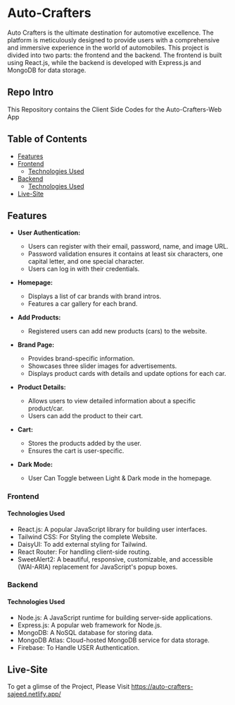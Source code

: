 # Auto-Crafters
Auto Crafters is the ultimate destination for automotive excellence. The platform is meticulously designed to provide users with a comprehensive and immersive experience in the world of automobiles. This project is divided into two parts: the frontend and the backend. The frontend is built using React.js, while the backend is developed with Express.js and MongoDB for data storage.

## Repo Intro
This Repository contains the Client Side Codes for the Auto-Crafters-Web App

## Table of Contents

- [Features](#features)
- [Frontend](#frontend)
  - [Technologies Used](#technologies-used)
- [Backend](#backend)
  - [Technologies Used](#technologies-used)
- [Live-Site](#live-site)

## Features

- **User Authentication:**
  - Users can register with their email, password, name, and image URL.
  - Password validation ensures it contains at least six characters, one capital letter, and one special character.
  - Users can log in with their credentials.

- **Homepage:**
  - Displays a list of car brands with brand intros.
  - Features a car gallery for each brand.

- **Add Products:**
  - Registered users can add new products (cars) to the website.

- **Brand Page:**
  - Provides brand-specific information.
  - Showcases three slider images for advertisements.
  - Displays product cards with details and update options for each car.

- **Product Details:**
  - Allows users to view detailed information about a specific product/car.
  - Users can add the product to their cart.

- **Cart:**
  - Stores the products added by the user.
  - Ensures the cart is user-specific.
- **Dark Mode:**
  - User Can Toggle between Light & Dark mode in the homepage.

### Frontend
#### Technologies Used

- React.js: A popular JavaScript library for building user interfaces.
- Tailwind CSS: For Styling the complete Website.
- DaisyUI: To add external styling for Tailwind.
- React Router: For handling client-side routing.
- SweetAlert2: A beautiful, responsive, customizable, and accessible (WAI-ARIA) replacement for JavaScript's popup boxes.

### Backend
#### Technologies Used

- Node.js: A JavaScript runtime for building server-side applications.
- Express.js: A popular web framework for Node.js.
- MongoDB: A NoSQL database for storing data.
- MongoDB Atlas: Cloud-hosted MongoDB service for data storage.
- Firebase: To Handle USER Authentication. 

## Live-Site
To get a glimse of the Project, Please Visit https://auto-crafters-sajeed.netlify.app/
